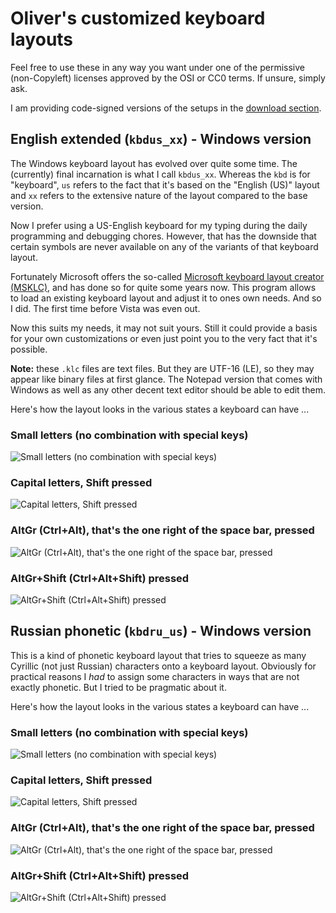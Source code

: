 ﻿# Oliver's customized keyboard layouts

Feel free to use these in any way you want under one of the permissive (non-Copyleft) licenses approved by the OSI or CC0 terms. If unsure, simply ask.

I am providing code-signed versions of the setups in the [download section](https://bitbucket.org/assarbad/kbd_layouts/downloads).

## English extended (`kbdus_xx`) - Windows version

The Windows keyboard layout has evolved over quite some time. The (currently) final incarnation is what I call `kbdus_xx`. Whereas the `kbd` is for "keyboard", `us` refers to the fact that it's based on the "English (US)" layout and `xx` refers to the extensive
nature of the layout compared to the base version.

Now I prefer using a US-English keyboard for my typing during the daily programming and debugging chores. However, that has the downside that certain symbols are never available on any of the variants of that keyboard layout.

Fortunately Microsoft offers the so-called [Microsoft keyboard layout creator (MSKLC)](https://msdn.microsoft.com/en-us/goglobal/bb964665.aspx), and has done so for quite some years now. This program allows to load an existing keyboard layout and adjust it to ones own needs. And so I did. The first time before Vista was even out.

Now this suits my needs, it may not suit yours. Still it could provide a basis for your own customizations or even just point you to the very fact that it's possible.

**Note:** these `.klc` files are text files. But they are UTF-16 (LE), so they may appear like binary files at first glance. The Notepad version that comes with Windows as well as any other decent text editor should be able to edit them.

Here's how the layout looks in the various states a keyboard can have ...

### Small letters (no combination with special keys)

![Small letters (no combination with special keys)](https://bitbucket.org/assarbad/kbd_layouts/raw/tip/images/kbdus_xx/01_no_modifiers.png)

### Capital letters, Shift pressed

![Capital letters, Shift pressed](https://bitbucket.org/assarbad/kbd_layouts/raw/tip/images/kbdus_xx/02_plus_shift.png)

### AltGr (Ctrl+Alt), that's the one right of the space bar, pressed

![AltGr (Ctrl+Alt), that's the one right of the space bar, pressed](https://bitbucket.org/assarbad/kbd_layouts/raw/tip/images/kbdus_xx/03_plus_altgr.png)

### AltGr+Shift (Ctrl+Alt+Shift) pressed

![AltGr+Shift (Ctrl+Alt+Shift) pressed](https://bitbucket.org/assarbad/kbd_layouts/raw/tip/images/kbdus_xx/04_plus_shift_altgr.png)

## Russian phonetic (`kbdru_us`) - Windows version

This is a kind of phonetic keyboard layout that tries to squeeze as many Cyrillic (not just Russian) characters onto a keyboard layout. Obviously for practical reasons I *had* to assign some characters in ways that are not exactly phonetic. But I tried to be pragmatic about it.

Here's how the layout looks in the various states a keyboard can have ...

### Small letters (no combination with special keys)

![Small letters (no combination with special keys)](https://bitbucket.org/assarbad/kbd_layouts/raw/tip/images/kbdru_us/01_no_modifiers.png)

### Capital letters, Shift pressed

![Capital letters, Shift pressed](https://bitbucket.org/assarbad/kbd_layouts/raw/tip/images/kbdru_us/02_plus_shift.png)

### AltGr (Ctrl+Alt), that's the one right of the space bar, pressed

![AltGr (Ctrl+Alt), that's the one right of the space bar, pressed](https://bitbucket.org/assarbad/kbd_layouts/raw/tip/images/kbdru_us/03_plus_altgr.png)

### AltGr+Shift (Ctrl+Alt+Shift) pressed

![AltGr+Shift (Ctrl+Alt+Shift) pressed](https://bitbucket.org/assarbad/kbd_layouts/raw/tip/images/kbdru_us/04_plus_shift_altgr.png)
